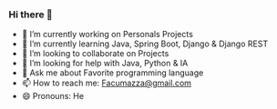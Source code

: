 ### Hi there 👋



- 🔭 I’m currently working on Personals Projects    
- 🌱 I’m currently learning Java, Spring Boot, Django & Django REST
- 👯 I’m looking to collaborate on Projects
- 🤔 I’m looking for help with Java, Python & IA
- 💬 Ask me about Favorite programming language
- 📫 How to reach me: Facumazza@gmail.com
- 😄 Pronouns: He


